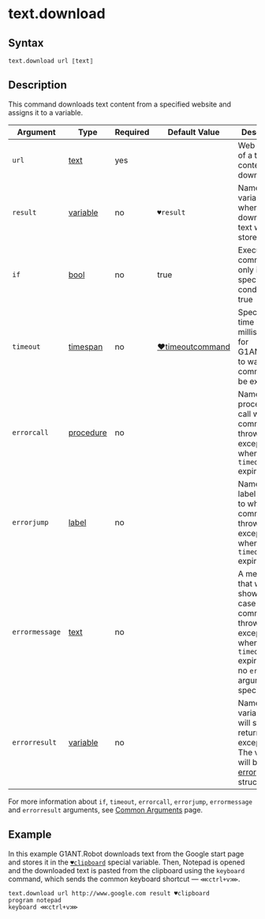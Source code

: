 # text.download

## Syntax

```G1ANT
text.download url ⟦text⟧
```

## Description

This command downloads text content from a specified website and assigns it to a variable.

| Argument | Type | Required | Default Value | Description |
| -------- | ---- | -------- | ------------- | ----------- |
|`url`| [text](../../G1ANT.Language/Structures/TextStructure.md) | yes|  |Web address of a text content to be downloaded|
| `result`       | [variable](../../G1ANT.Language/Structures/VariableStructure.md) | no       | `♥result`                                                   | Name of a variable where the downloaded text will be stored |
| `if`           | [bool](../../G1ANT.Language/Structures/BooleanStructure.md) | no       | true                                                        | Executes the command only if a specified condition is true   |
| `timeout`      | [timespan](../../G1ANT.Language/Structures/TimeSpanStructure.md) | no       | [♥timeoutcommand](../Variables/TimeoutCommandVariable.md) | Specifies time in milliseconds for G1ANT.Robot to wait for the command to be executed |
| `errorcall`    | [procedure](../../G1ANT.Language/Structures/ProcedureStructure.md) | no       |                                                             | Name of a procedure to call when the command throws an exception or when a given `timeout` expires |
| `errorjump`    | [label](../../G1ANT.Language/Structures/LabelStructure.md) | no       |                                                             | Name of the label to jump to when the command throws an exception or when a given `timeout` expires |
| `errormessage` | [text](../../G1ANT.Language/Structures/TextStructure.md) | no       |                                                             | A message that will be shown in case the command throws an exception or when a given `timeout` expires, and no `errorjump` argument is specified |
| `errorresult`  | [variable](../../G1ANT.Language/Structures/VariableStructure.md) | no       |                                                             | Name of a variable that will store the returned exception. The variable will be of [error](../../G1ANT.Language/Structures/ErrorStructure.md) structure  |

For more information about `if`, `timeout`, `errorcall`, `errorjump`, `errormessage` and `errorresult` arguments, see [Common Arguments](../../../appendices/common-arguments.md) page.

## Example

In this example G1ANT.Robot downloads text from the Google start page and stores it in the [`♥clipboard`](../Variables/ClipboardVariable.md) special variable. Then, Notepad is opened and the downloaded text is pasted from the clipboard using the `keyboard` command, which sends the common keyboard shortcut — `⋘ctrl+v⋙`.

```G1ANT
text.download url http://www.google.com result ♥clipboard
program notepad
keyboard ⋘ctrl+v⋙
```

